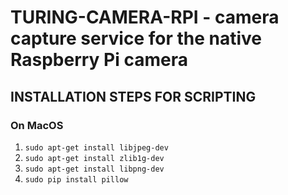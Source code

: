 # TURING-CAMERA-RPI - camera capture service for the native Raspberry Pi camera  

## INSTALLATION STEPS FOR SCRIPTING  

### On MacOS
1. `sudo apt-get install libjpeg-dev`  
2. `sudo apt-get install zlib1g-dev`  
3. `sudo apt-get install libpng-dev`  
4. `sudo pip install pillow`  

